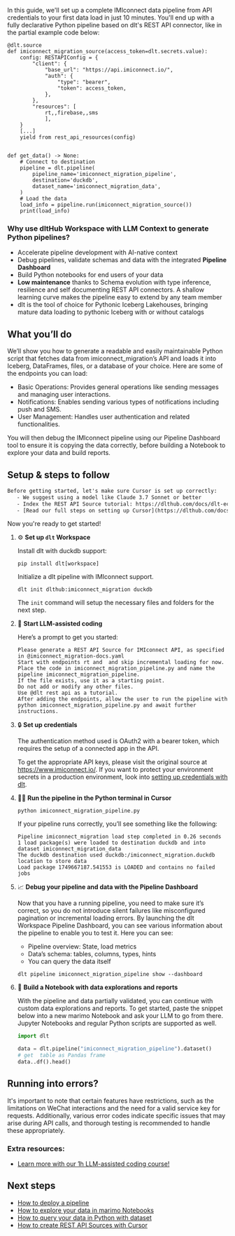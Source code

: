 In this guide, we'll set up a complete IMIconnect data pipeline from API credentials to your first data load in just 10 minutes. You'll end up with a fully declarative Python pipeline based on dlt's REST API connector, like in the partial example code below:

```python-outcome
@dlt.source
def imiconnect_migration_source(access_token=dlt.secrets.value):
    config: RESTAPIConfig = {
        "client": {
            "base_url": "https://api.imiconnect.io/",
            "auth": {
                "type": "bearer",
                "token": access_token,
            },
        },
        "resources": [
            rt,,firebase,,sms
            ],
    }
    [...]
    yield from rest_api_resources(config)


def get_data() -> None:
    # Connect to destination
    pipeline = dlt.pipeline(
        pipeline_name='imiconnect_migration_pipeline',
        destination='duckdb',
        dataset_name='imiconnect_migration_data', 
    )
    # Load the data
    load_info = pipeline.run(imiconnect_migration_source())
    print(load_info) 
```

### Why use dltHub Workspace with LLM Context to generate Python pipelines?

- Accelerate pipeline development with AI-native context
- Debug pipelines, validate schemas and data with the integrated **Pipeline Dashboard**
- Build Python notebooks for end users of your data
- **Low maintenance** thanks to Schema evolution with type inference, resilience and self documenting REST API connectors. A shallow learning curve makes the pipeline easy to extend by any team member
- dlt is the tool of choice for Pythonic Iceberg Lakehouses, bringing mature data loading to pythonic Iceberg with or without catalogs

## What you’ll do

We’ll show you how to generate a readable and easily maintainable Python script that fetches data from imiconnect_migration’s API and loads it into Iceberg, DataFrames, files, or a database of your choice. Here are some of the endpoints you can load:

- Basic Operations: Provides general operations like sending messages and managing user interactions.
- Notifications: Enables sending various types of notifications including push and SMS.
- User Management: Handles user authentication and related functionalities.

You will then debug the IMIconnect pipeline using our Pipeline Dashboard tool to ensure it is copying the data correctly, before building a Notebook to explore your data and build reports.

## Setup & steps to follow

```default
Before getting started, let's make sure Cursor is set up correctly:
   - We suggest using a model like Claude 3.7 Sonnet or better
   - Index the REST API Source tutorial: https://dlthub.com/docs/dlt-ecosystem/verified-sources/rest_api/ and add it to context as **@dlt rest api**
   - [Read our full steps on setting up Cursor](https://dlthub.com/docs/dlt-ecosystem/llm-tooling/cursor-restapi#23-configuring-cursor-with-documentation)
```

Now you're ready to get started!

1. ⚙️ **Set up `dlt` Workspace**
    
    Install dlt with duckdb support:
    ```shell
    pip install dlt[workspace]
    ```

    Initialize a dlt pipeline with IMIconnect support.
    ```shell
    dlt init dlthub:imiconnect_migration duckdb
    ```

    The `init` command will setup the necessary files and folders for the next step.
    
2. 🤠 **Start LLM-assisted coding**
    
    Here’s a prompt to get you started:
    
    ```prompt
    Please generate a REST API Source for IMIconnect API, as specified in @imiconnect_migration-docs.yaml 
    Start with endpoints rt and  and skip incremental loading for now. 
    Place the code in imiconnect_migration_pipeline.py and name the pipeline imiconnect_migration_pipeline. 
    If the file exists, use it as a starting point. 
    Do not add or modify any other files. 
    Use @dlt rest api as a tutorial. 
    After adding the endpoints, allow the user to run the pipeline with python imiconnect_migration_pipeline.py and await further instructions.
    ```

    
3. 🔒 **Set up credentials** 
    
    The authentication method used is OAuth2 with a bearer token, which requires the setup of a connected app in the API.
    
    To get the appropriate API keys, please visit the original source at https://www.imiconnect.io/.
    If you want to protect your environment secrets in a production environment, look into [setting up credentials with dlt](https://dlthub.com/docs/walkthroughs/add_credentials).
    
4. 🏃‍♀️ **Run the pipeline in the Python terminal in Cursor**
    
    ```shell
    python imiconnect_migration_pipeline.py
    ```
    
    If your pipeline runs correctly, you’ll see something like the following:
    
    ```shell
    Pipeline imiconnect_migration load step completed in 0.26 seconds
    1 load package(s) were loaded to destination duckdb and into dataset imiconnect_migration_data
    The duckdb destination used duckdb:/imiconnect_migration.duckdb location to store data
    Load package 1749667187.541553 is LOADED and contains no failed jobs
    ```
    
5. 📈 **Debug your pipeline and data with the Pipeline Dashboard**

    Now that you have a running pipeline, you need to make sure it’s correct, so you do not introduce silent failures like misconfigured pagination or incremental loading errors. By launching the dlt Workspace Pipeline Dashboard, you can see various information about the pipeline to enable you to test it. Here you can see:
    - Pipeline overview: State, load metrics
    - Data’s schema: tables, columns, types, hints
    - You can query the data itself
    
    ```shell
    dlt pipeline imiconnect_migration_pipeline show --dashboard
    ```
    
6. 🐍 **Build a Notebook with data explorations and reports**

    With the pipeline and data partially validated, you can continue with custom data explorations and reports. To get started, paste the snippet below into a new marimo Notebook and ask your LLM to go from there. Jupyter Notebooks and regular Python scripts are supported as well.

    
    ```python
    import dlt

   data = dlt.pipeline("imiconnect_migration_pipeline").dataset()
   # get  table as Pandas frame
   data..df().head()
    ```

## Running into errors?

It's important to note that certain features have restrictions, such as the limitations on WeChat interactions and the need for a valid service key for requests. Additionally, various error codes indicate specific issues that may arise during API calls, and thorough testing is recommended to handle these appropriately.

### Extra resources:

- [Learn more with our 1h LLM-assisted coding course!](https://www.youtube.com/watch?v=GGid70rnJuM)

## Next steps

- [How to deploy a pipeline](https://dlthub.com/docs/walkthroughs/deploy-a-pipeline)
- [How to explore your data in marimo Notebooks](https://dlthub.com/docs/general-usage/dataset-access/marimo)
- [How to query your data in Python with dataset](https://dlthub.com/docs/general-usage/dataset-access/dataset)
- [How to create REST API Sources with Cursor](https://dlthub.com/docs/dlt-ecosystem/llm-tooling/cursor-restapi)